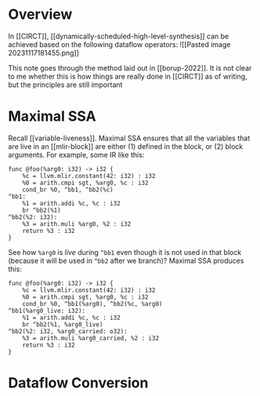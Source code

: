 # Overview
In [[CIRCT]], [[dynamically-scheduled-high-level-synthesis]] can be achieved based on the following dataflow operators:
![[Pasted image 20231117181455.png]]

This note goes through the method laid out in [[borup-2022]]. It is not clear to me whether this is how things are really done in [[CIRCT]] as of writing, but the principles are still important

# Maximal SSA
Recall [[variable-liveness]]. Maximal SSA ensures that all the variables that are live in an [[mlir-block]] are either (1) defined in the block, or (2) block arguments. For example, some IR like this:
```mlir
func @foo(%arg0: i32) -> i32 {
	%c = llvm.mlir.constant(42: i32) : i32
	%0 = arith.cmpi sgt, %arg0, %c : i32
	cond_br %0, ^bb1, ^bb2(%c)
^bb1:
	%1 = arith.addi %c, %c : i32
	br ^bb2(%1)
^bb2(%2: i32):
	%3 = arith.muli %arg0, %2 : i32
	return %3 : i32
}
```

See how `%arg0` is *live* during `^bb1` even though it is not used in that block (because it will be used in `^bb2` after we branch)? Maximal SSA produces this:
```mlir
func @foo(%arg0: i32) -> i32 {
	%c = llvm.mlir.constant(42: i32) : i32
	%0 = arith.cmpi sgt, %arg0, %c : i32
	cond_br %0, ^bb1(%arg0), ^bb2(%c, %arg0)
^bb1(%arg0_live: i32):
	%1 = arith.addi %c, %c : i32
	br ^bb2(%1, %arg0_live)
^bb2(%2: i32, %arg0_carried: o32):
	%3 = arith.muli %arg0_carried, %2 : i32
	return %3 : i32
}
```
# Dataflow Conversion
